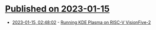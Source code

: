 # [Published on 2023-01-15](index.md)

* [2023-01-15, 02:48:02](https://news.ycombinator.com/item?id=34386309) - [Running KDE Plasma on RISC-V VisionFive-2](https://cordlandwehr.wordpress.com/2023/01/14/running-plasma-on-visionfive-2/)
